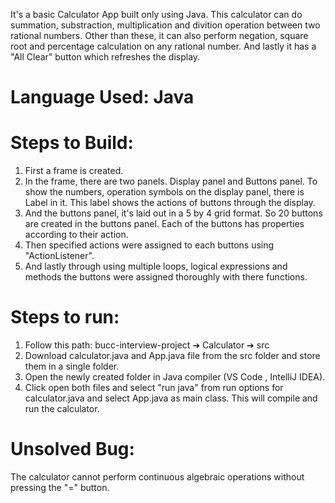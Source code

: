 It's a basic Calculator App built only using Java. This calculator can do summation, substraction, multiplication and divition operation between two rational numbers. Other than these, it can also perform negation, square root and percentage calculation on any rational number. And lastly it has a "All Clear" button which refreshes the display. 

# Language Used: Java

# Steps to Build:
1. First a frame is created.
2. In the frame, there are two panels. Display panel and Buttons panel. To show the numbers, operation symbols on the display panel, there is Label in it. This label shows the actions of buttons through the display.
3. And the buttons panel, it's laid out in a 5 by 4 grid format. So 20 buttons are created in the buttons panel. Each of the buttons has properties according to their action.
4. Then specified actions were assigned to each buttons using "ActionListener".
5. And lastly through using multiple loops, logical expressions and methods the buttons were assigned thoroughly with there functions.

# Steps to run:
1. Follow this path: bucc-interview-project ➔ Calculator ➔ src
2. Download calculator.java and App.java file from the src folder and store them in a single folder.
3. Open the newly created folder in Java compiler (VS Code , IntelliJ IDEA).
4. Click open both files and select "run java" from run options for calculator.java and select App.java as main class.
This will compile and run the calculator.

# Unsolved Bug:
The calculator cannot perform continuous algebraic operations without pressing the "=" button.
